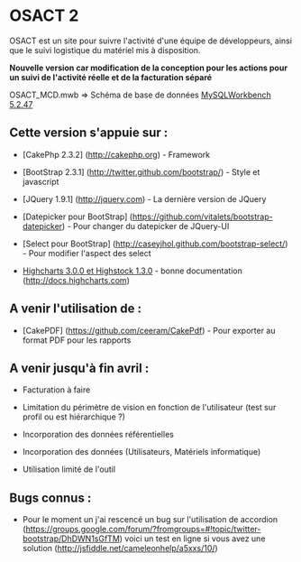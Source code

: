 OSACT 2
=======

OSACT est un site pour suivre l'activité d'une équipe de développeurs, ainsi que le suivi logistique du matériel mis à disposition.

**Nouvelle version car modification de la conception pour les actions pour un suivi de l'activité réelle et de la facturation séparé**

OSACT_MCD.mwb => Schéma de base de données [MySQLWorkbench 5.2.47](http://www.mysql.fr/products/workbench/)

## Cette version s'appuie sur :

* [CakePhp 2.3.2] (http://cakephp.org) - Framework

* [BootStrap 2.3.1] (http://twitter.github.com/bootstrap/) - Style et javascript

* [JQuery 1.9.1] (http://jquery.com) - La dernière version de JQuery

* [Datepicker pour BootStrap] (https://github.com/vitalets/bootstrap-datepicker) - Pour changer du datepicker de JQuery-UI

* [Select pour BootStrap] (http://caseyjhol.github.com/bootstrap-select/) - Pour modifier l'aspect des select

* [Highcharts 3.0.0 et Highstock 1.3.0](http://www.highcharts.com) - bonne documentation (http://docs.highcharts.com)

## A venir l'utilisation de :

* [CakePDF] (https://github.com/ceeram/CakePdf) - Pour exporter au format PDF pour les rapports

## A venir jusqu'à fin avril :

* Facturation à faire

* Limitation du périmètre de vision en fonction de l'utilisateur (test sur profil ou est hiérarchique ?)

* Incorporation des données référentielles

* Incorporation des données (Utilisateurs, Matériels informatique)

* Utilisation limité de l'outil

## Bugs connus :

* Pour le moment un j'ai rescencé un bug sur l'utilisation de accordion 
(https://groups.google.com/forum/?fromgroups=#!topic/twitter-bootstrap/DhDWN1sGfTM) 
voici un test en ligne si vous avez une solution (http://jsfiddle.net/cameleonhelp/a5xxs/10/)
